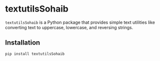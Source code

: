 # textutilsSohaib

`textutilsSohaib` is a Python package that provides simple text utilities like converting text to uppercase, lowercase, and reversing strings.

## Installation

```bash
pip install textutilsSohaib
```
